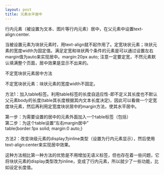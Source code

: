 ```yaml
---
layout: post
title: 元素水平居中
---
```


行内元素（被设置为文本、图片等行内元素）居中，在父元素中设置text-align:center.  

当被设置元素为块状元素时，用text-align就不起作用了。定宽块状元素；块状元素的宽度width为固定值。满足定宽和块状两个条件的元素是可以通过设置左右margin值为auto来实现居中。margin:20px auto; 注意一定要定宽，不然元素默认填满整个页面，居中效果是显示不出来的。  

不定宽块状元素居中方法  

不定宽块状元素：块状元素的宽度width不固定。  

方法1：加入table标签。利用table标签的长度自适应性-即不定义其长度也不默认父元素body的长度(table其长度根据其内文本长度决定)，因此可以看做一个定宽度块元素，然后再利用定宽度块状居中的margin方法，使其水平居中。   

第一步：为需要设置的居中的元素外面加入一个table标签（包括<tbody><tr><td>）  
第二步：为这个table设置“左右margin居中”   
table{border:1px solid; margin:0 auto;}

方法2：改变块级元素的display为inline类型（设置为行内元素显示），然后使用text-align:center来实现居中效果。

这种方法相比第一种方法的优势是不用增加无语义标签，但也存在着一些问题，它将块状元素的display类型改为inline，变成了行内元素，所以就少了一些功能，比如设定长度值。





